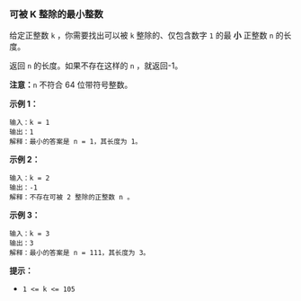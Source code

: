 ### 可被 K 整除的最小整数 ###
给定正整数 `k` ，你需要找出可以被 `k` 整除的、仅包含数字 `1` 的最 **小** 正整数 `n` 的长度。

返回 `n` 的长度。如果不存在这样的 `n` ，就返回-1。

**注意：**`n` 不符合 64 位带符号整数。



**示例 1：**

```
输入：k = 1
输出：1
解释：最小的答案是 n = 1，其长度为 1。
```

**示例 2：**

```
输入：k = 2
输出：-1
解释：不存在可被 2 整除的正整数 n 。
```

**示例 3：**

```
输入：k = 3
输出：3
解释：最小的答案是 n = 111，其长度为 3。
```



**提示：**

* `1 <= k <= 105`

